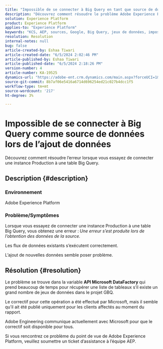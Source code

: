 ```yaml
---
title: "Impossible de se connecter à Big Query en tant que source de données lors de l’ajout de données"
description: "Découvrez comment résoudre le problème Adobe Experience Platform lors de la connexion d’une instance Production à une table Big Query."
solution: Experience Platform
product: Experience Platform
applies-to: "Experience Platform"
keywords: "KCS, AEP, sources, Google, Big Query, jeux de données, impossible de se connecter, source de données, ajout de données, Adobe Experience Platform, FAQ"
resolution: Resolution
internal-notes: null
bug: false
article-created-by: Eshaa Tiwari
article-created-date: "6/5/2024 2:02:46 PM"
article-published-by: Eshaa Tiwari
article-published-date: "6/5/2024 2:18:26 PM"
version-number: 4
article-number: KA-19525
dynamics-url: "https://adobe-ent.crm.dynamics.com/main.aspx?forceUCI=1&pagetype=entityrecord&etn=knowledgearticle&id=61acae42-4423-ef11-840b-6045bd026dc7"
source-git-commit: 8b7af06e5416a6714d696254ed21c027b4dcc1f5
workflow-type: tm+mt
source-wordcount: '217'
ht-degree: 3%

---
```


# Impossible de se connecter à Big Query comme source de données lors de l’ajout de données


Découvrez comment résoudre l’erreur lorsque vous essayez de connecter une instance Production à une table Big Query.

## Description {#description}


### Environnement

Adobe Experience Platform

### <b>Problème/Symptômes</b>

Lorsque vous essayez de connecter une instance Production à une table Big Query, vous obtenez une erreur :<b> </b>*Une erreur s’est produite lors de l’obtention des données de la source.*

Les flux de données existants s’exécutent correctement.

L’ajout de nouvelles données semble poser problème.


## Résolution {#resolution}


Le problème se trouve dans la variable <b>API Microsoft DataFactory </b>qui prend beaucoup de temps pour récupérer une liste de tableaux s’il existe un grand nombre de jeux de données dans le projet GBQ.

Le correctif pour cette opération a été effectué par Microsoft, mais il semble qu’il ait été publié uniquement pour les clients affectés au moment du rapport.

Adobe Engineering communique actuellement avec Microsoft pour que le correctif soit disponible pour tous.

Si vous rencontrez ce problème du point de vue de Adobe Experience Platform, veuillez soumettre un ticket d’assistance à l’équipe AEP.
